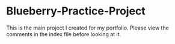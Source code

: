 # Blueberry-Practice-Project
This is the main project I created for my portfolio. Please view the comments in the index file before looking at it.
